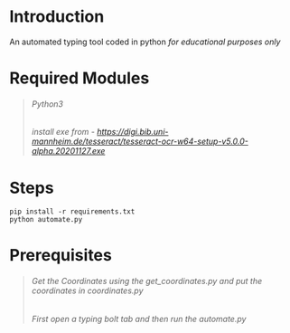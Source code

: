 # Introduction
An automated typing tool coded in python *for educational purposes only*

# Required Modules
>###### Python3
>###### install exe from - https://digi.bib.uni-mannheim.de/tesseract/tesseract-ocr-w64-setup-v5.0.0-alpha.20201127.exe

# Steps

```
pip install -r requirements.txt
python automate.py
```

# Prerequisites

> ###### Get the Coordinates using the get_coordinates.py and put the coordinates in coordinates.py
> ###### First open a typing bolt tab and then run the automate.py
